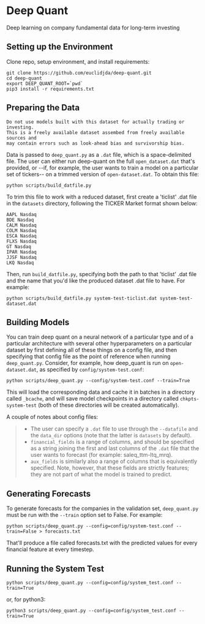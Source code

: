 # Deep Quant
Deep learning on company fundamental data for long-term investing

## Setting up the Environment
Clone repo, setup environment, and install requirements:

```shell 
git clone https://github.com/euclidjda/deep-quant.git
cd deep-quant
export DEEP_QUANT_ROOT=`pwd`
pip3 install -r requirements.txt
```

## Preparing the Data
```text
Do not use models built with this dataset for actually trading or investing.
This is a freely available dataset assembed from freely available sources and
may contain errors such as look-ahead bias and survivorship bias.
```

Data is passed to `deep_quant.py` as a `.dat` file, which is a space-delimited
file. The user can either run deep-quant on the full `open_dataset.dat` that's
provided, or --if, for example, the user wants to train a model on a particular
set of tickers-- on a trimmed version of `open-dataset.dat`. To obtain this
file:

```shell
python scripts/build_datfile.py
```

To trim this file to work with a reduced dataset, first create a 'ticlist' .dat
file in the `datasets` directory, following the TICKER Market format shown
below:

```text
AAPL Nasdaq
BDE Nasdaq
CALM Nasdaq
COLM Nasdaq
ESCA Nasdaq
FLXS Nasdaq
GT Nasdaq
IPAR Nasdaq
JJSF Nasdaq
LKQ Nasdaq
```

Then, run `build_datfile.py`, specifying both the path to that 'ticlist' .dat
file and the name that you'd like the produced dataset .dat file to have. For
example:

```shell
python scripts/build_datfile.py system-test-ticlist.dat system-test-dataset.dat
```

## Building Models
You can train deep quant on a neural network of a particular type and of a
particular architecture with several other hyperparameters on a particular
dataset by first defining all of these things on a config file, and then
specifying that config file as the point of reference when running
`deep_quant.py`. Consider, for example, how deep_quant is run on
`open-dataset.dat`, as specified by `config/system-test.conf`:

```shell
python scripts/deep_quant.py --config/system-test.conf --train=True
```
This will load the corresponding data and cache it in batches in a directory
called `_bcache`, and will save model checkpoints in a directory called
`chkpts-system-test` (both of these directories will be created automatically).

A couple of notes about config files:
> * The user can specify a `.dat` file to use through the `--datafile` and the
>   `data_dir` options (note that the latter is `datasets` by default).
> * `financial_fields` is a range of columns, and should be specified as a
>   string joining the first and last columns of the `.dat` file that the user
>   wants to forecast (for example: saleq_ttm-ltq_mrq).
> * `aux_fields` is similarly also a range of columns that is equivalently
>   specified. Note, however, that these fields are strictly features; they are
>   not part of what the model is trained to predict.

## Generating Forecasts
To generate forecasts for the companies in the validation set, `deep_quant.py`
must be run with the `--train` option set to False. For example:

```shell
python scripts/deep_quant.py --config=config/system-test.conf --train=False > forecasts.txt
```

That'll produce a file called forecasts.txt with the predicted values for every
financial feature at every timestep.

## Running the System Test
`python scripts/deep_quant.py --config=config/system_test.conf --train=True`

or, for python3:

`python3 scripts/deep_quant.py --config=config/system_test.conf --train=True`
